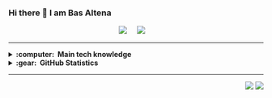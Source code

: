 ### Hi there 👋 I am Bas Altena



<p align="center">
  <a href="mailto:brunotacca@gmail.com?subject=Hey%20Bas%20Altena"><img src="https://img.shields.io/badge/mail-%23D14836.svg?&style=for-the-badge&logo=gmail&logoColor=white" /></a>&nbsp;&nbsp;&nbsp;&nbsp;
  <a href="https://www.linkedin.com/in/baasaltena/"><img src="https://img.shields.io/badge/linkedin-%230077B5.svg?&style=for-the-badge&logo=linkedin&logoColor=white" /></a>&nbsp;&nbsp;&nbsp;&nbsp;
</p>

<hr/>

<details>
  <summary><b>:computer: &nbsp;Main tech knowledge</b></summary>
  <br/>

![Python](https://img.shields.io/badge/PYTHON-3776AB.svg?&style=flat&logo=python&logoColor=white)&nbsp;\
![Git](https://img.shields.io/badge/GIT-%23F05033.svg?&style=flat&logo=git&logoColor=white)&nbsp;
![GitHub](https://img.shields.io/badge/GITHUB-%23121011.svg?&style=flat&logo=github&logoColor=white)&nbsp;
![LINUX](https://img.shields.io/badge/LINUX-FCC624?style=flat-square&logo=linux&logoColor=black)
![Matlab](https://img.shields.io/badge/MATLAB-skyblue?style=flat&logo=MATLAB&logoColor=394049)
![AutoHotKey](https://img.shields.io/badge/AUTOHOTKEY-%23007ACC.svg?&style=flat&logo=autohotkey&logoColor=white)&nbsp;\

</details>

<details>
  <summary><b>:gear: &nbsp;GitHub Statistics</b></summary>
  <br/>
    <p align="center">
        <img height="137px" src="https://github-readme-streak-stats.herokuapp.com/?user=dicaearchus&hide_border=true&theme=vue" />
    </p>
    <p align="center">
        <img height="137px" src="https://github-readme-stats.vercel.app/api?username=dicaearchus&hide_title=true&hide_border=true&show_icons=true&include_all_commits=true&count_private=true&line_height=21" /> <img height="137px" src="https://github-readme-stats.vercel.app/api/top-langs/?username=dicaearchus&hide=html&hide_title=true&hide_border=true&layout=compact&langs_count=8&theme=nightowl" />
    </p>
</details>

<hr/>


<p align="right">
<img src="https://komarev.com/ghpvc/?username=dicaearchus&style=plastic&label=Views"><img>
<img src="https://badges.pufler.dev/visits/dicaearchus/dicaearchus?color=black&logo=github" />
</p>

